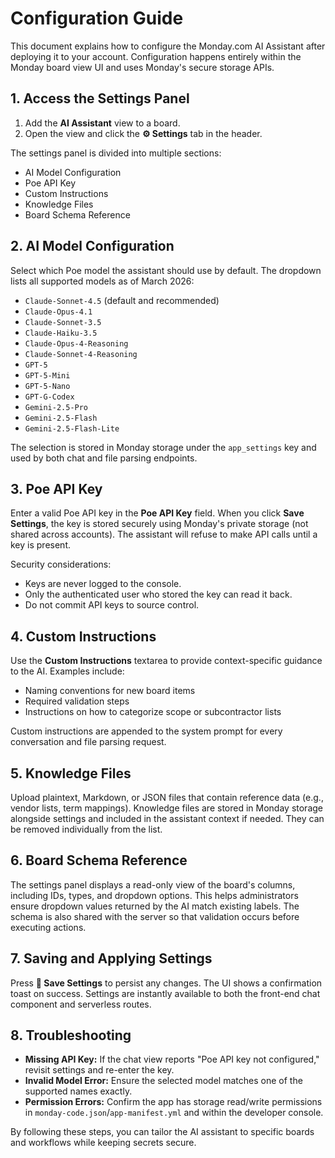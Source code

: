 # Configuration Guide

This document explains how to configure the Monday.com AI Assistant after deploying it to your account. Configuration happens entirely within the Monday board view UI and uses Monday's secure storage APIs.

## 1. Access the Settings Panel

1. Add the **AI Assistant** view to a board.
2. Open the view and click the **⚙️ Settings** tab in the header.

The settings panel is divided into multiple sections:

- AI Model Configuration
- Poe API Key
- Custom Instructions
- Knowledge Files
- Board Schema Reference

## 2. AI Model Configuration

Select which Poe model the assistant should use by default. The dropdown lists all supported models as of March 2026:

- `Claude-Sonnet-4.5` (default and recommended)
- `Claude-Opus-4.1`
- `Claude-Sonnet-3.5`
- `Claude-Haiku-3.5`
- `Claude-Opus-4-Reasoning`
- `Claude-Sonnet-4-Reasoning`
- `GPT-5`
- `GPT-5-Mini`
- `GPT-5-Nano`
- `GPT-G-Codex`
- `Gemini-2.5-Pro`
- `Gemini-2.5-Flash`
- `Gemini-2.5-Flash-Lite`

The selection is stored in Monday storage under the `app_settings` key and used by both chat and file parsing endpoints.

## 3. Poe API Key

Enter a valid Poe API key in the **Poe API Key** field. When you click **Save Settings**, the key is stored securely using Monday's private storage (not shared across accounts). The assistant will refuse to make API calls until a key is present.

Security considerations:

- Keys are never logged to the console.
- Only the authenticated user who stored the key can read it back.
- Do not commit API keys to source control.

## 4. Custom Instructions

Use the **Custom Instructions** textarea to provide context-specific guidance to the AI. Examples include:

- Naming conventions for new board items
- Required validation steps
- Instructions on how to categorize scope or subcontractor lists

Custom instructions are appended to the system prompt for every conversation and file parsing request.

## 5. Knowledge Files

Upload plaintext, Markdown, or JSON files that contain reference data (e.g., vendor lists, term mappings). Knowledge files are stored in Monday storage alongside settings and included in the assistant context if needed. They can be removed individually from the list.

## 6. Board Schema Reference

The settings panel displays a read-only view of the board's columns, including IDs, types, and dropdown options. This helps administrators ensure dropdown values returned by the AI match existing labels. The schema is also shared with the server so that validation occurs before executing actions.

## 7. Saving and Applying Settings

Press **💾 Save Settings** to persist any changes. The UI shows a confirmation toast on success. Settings are instantly available to both the front-end chat component and serverless routes.

## 8. Troubleshooting

- **Missing API Key:** If the chat view reports "Poe API key not configured," revisit settings and re-enter the key.
- **Invalid Model Error:** Ensure the selected model matches one of the supported names exactly.
- **Permission Errors:** Confirm the app has storage read/write permissions in `monday-code.json`/`app-manifest.yml` and within the developer console.

By following these steps, you can tailor the AI assistant to specific boards and workflows while keeping secrets secure.
